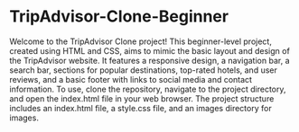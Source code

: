 # TripAdvisor-Clone-Beginner
Welcome to the TripAdvisor Clone project! This beginner-level project, created using HTML and CSS, aims to mimic the basic layout and design of the TripAdvisor website.
It features a responsive design, a navigation bar, a search bar, sections for popular destinations, top-rated hotels, and user reviews, and a basic footer with links to social media and contact information. To use, clone the repository, navigate to the project directory, and open the index.html file in your web browser. The project structure includes an index.html file, a style.css file, and an images directory for images.
